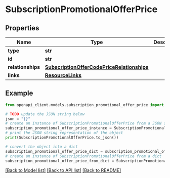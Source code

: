 # SubscriptionPromotionalOfferPrice


## Properties

Name | Type | Description | Notes
------------ | ------------- | ------------- | -------------
**type** | **str** |  | 
**id** | **str** |  | 
**relationships** | [**SubscriptionOfferCodePriceRelationships**](SubscriptionOfferCodePriceRelationships.md) |  | [optional] 
**links** | [**ResourceLinks**](ResourceLinks.md) |  | [optional] 

## Example

```python
from openapi_client.models.subscription_promotional_offer_price import SubscriptionPromotionalOfferPrice

# TODO update the JSON string below
json = "{}"
# create an instance of SubscriptionPromotionalOfferPrice from a JSON string
subscription_promotional_offer_price_instance = SubscriptionPromotionalOfferPrice.from_json(json)
# print the JSON string representation of the object
print(SubscriptionPromotionalOfferPrice.to_json())

# convert the object into a dict
subscription_promotional_offer_price_dict = subscription_promotional_offer_price_instance.to_dict()
# create an instance of SubscriptionPromotionalOfferPrice from a dict
subscription_promotional_offer_price_from_dict = SubscriptionPromotionalOfferPrice.from_dict(subscription_promotional_offer_price_dict)
```
[[Back to Model list]](../README.md#documentation-for-models) [[Back to API list]](../README.md#documentation-for-api-endpoints) [[Back to README]](../README.md)


